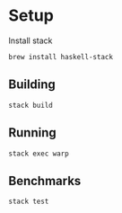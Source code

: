 # Setup

Install stack
```
brew install haskell-stack
```

## Building
```
stack build
```

## Running
```
stack exec warp
```

## Benchmarks
```
stack test
```
